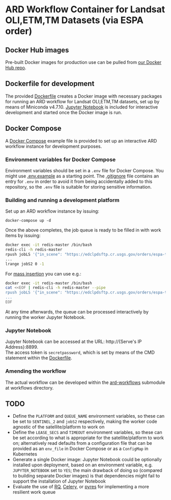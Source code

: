 # ARD Workflow Container for Landsat OLI,ETM,TM Datasets (via ESPA order)

## Docker Hub images
Pre-built Docker images for production use can be pulled from [our Docker Hub repo](https://hub.docker.com/r/satapps/).

## Dockerfile for development
The provided [Dockerfile](Dockerfile-devel) creates a Docker image with necessary packages for running an ARD workflow for Landsat OLI,ETM,TM datasets, set up by means of Miniconda v4.7.10. [Jupyter Notebook](https://jupyter.org/) is included for interactive development and started once the Docker image is run.

## Docker Compose
A [Docker Compose](docker-compose.yml) example file is provided to set up an interactive ARD workflow instance for development purposes.

### Environment variables for Docker Compose
Environment variables should be set in a `.env` file for Docker Compose. You might use [.env.example](./.env.example) as a starting point. The [.gitignore](../.gitignore) file contains an entry for `.env` in order to avoid it from being accidentally added to this repository, so the `.env` file is suitable for storing sensitive information.

### Building and running a development platform
Set up an ARD workflow instance by issuing:

```
docker-compose up -d
```

Once the above completes, the job queue is ready to be filled in with work items by issuing:

```bash
docker exec -it redis-master /bin/bash
redis-cli -h redis-master
rpush jobLS '{"in_scene": "https://edclpdsftp.cr.usgs.gov/orders/espa-tom.jones@sa.catapult.org.uk-08132020-074750-955/LT050800731990092001T2-SC20200813131002.tar.gz", "s3_bucket": "public-eo-data", "s3_dir": "test/landsat_5/"}'
...
lrange jobS2 0 -1
```

For [mass insertion](https://redis.io/topics/mass-insert) you can use e.g.:

```bash
docker exec -it redis-master /bin/bash
cat <<EOF | redis-cli -h redis-master --pipe
rpush jobLS '{"in_scene": "https://edclpdsftp.cr.usgs.gov/orders/espa-tom.jones@sa.catapult.org.uk-08132020-074750-955/LT050800731990092001T2-SC20200813131002.tar.gz", "s3_bucket": "public-eo-data", "s3_dir": "test/landsat_5/"}'
...
EOF
```

At any time afterwards, the queue can be processed interactively by running the worker Jupyter Notebook.

### Jupyter Notebook
Jupyter Notebook can be accessed at the URL: http://{Serve's IP Address}:8899.\
The access token is `secretpassword`, which is set by means of the CMD statement within the [Dockerfile](Dockerfile).

### Amending the workflow
The actual workflow can be developed within the [ard-workflows](https://github.com/SatelliteApplicationsCatapult/ard-workflows) submodule at workflows directory.

## TODO
- Define the `PLATFORM` and `QUEUE_NAME` environment variables, so these can be set to `SENTINEL_2` and `jobS2` respectively, making the worker code agnostic of the satellite/platform to work on
- Define the `LEASE_SECS` and `TIMEOUT` environment variables, so these can be set according to what is appropriate for the satellite/platform to work on; alternatively read defaults from a configuration file that can be provided as an `env_file` in Docker Compose or as a `ConfigMap` in Kubernetes
- Generate a single Docker image: Jupyter Notebook could be optionally installed upon deployment, based on an environment variable, e.g. `JUPYTER_NOTEBOOK` set to `YES`; the main drawback of doing so (compared to building separate Docker images) is that dependencies might fail to support the installation of Jupyter Notebook 
- Evaluate the use of [RQ](https://python-rq.org/), [Celery](http://www.celeryproject.org/), or [pyres](https://github.com/binarydud/pyres) for implementing a more resilient work queue
